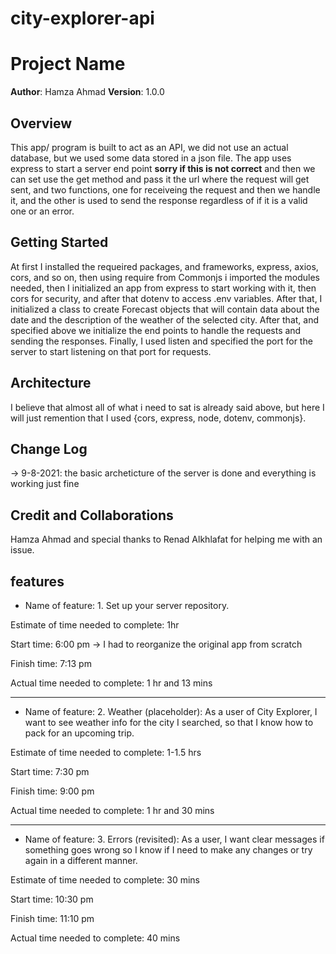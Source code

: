 # city-explorer-api

# Project Name

**Author**: Hamza Ahmad 
**Version**: 1.0.0 

## Overview

This app/ program is built to act as an API, we did not use an actual database, but we used some data stored in a json file. The app uses express to start a server end point **sorry if this is not correct** and then we can set use the get method and pass it the url where the request will get sent, and two functions, one for receiveing the request and then we handle it, and the other is used to send the response regardless of if it is a valid one or an error.

## Getting Started
At first I installed the requeired packages, and frameworks, express, axios, cors, and so on, then using require from Commonjs i imported the modules needed, then I initialized an app from express to start working with it, then cors for security, and after that dotenv to access .env variables. After that, I initialized a class to create Forecast objects that will contain data about the date and the description of the weather of the selected city. After that, and specified above we initialize the end points to handle the requests and sending the responses. Finally, I used listen and specified the port for the server to start listening on that port for requests.

## Architecture
I believe that almost all of what i need to sat is already said above, but here I will just remention that I used {cors, express, node, dotenv, commonjs}.

## Change Log
-> 9-8-2021: the basic archeticture of the server is done and everything is working just fine
## Credit and Collaborations
Hamza Ahmad and special thanks to Renad Alkhlafat for helping me with an issue.

## features

* Name of feature: 1. Set up your server repository.

Estimate of time needed to complete: 1hr 

Start time: 6:00 pm  -> I had to reorganize the original app from scratch

Finish time: 7:13 pm

Actual time needed to complete: 1 hr and 13 mins

---------------------------------------------------

* Name of feature: 2. Weather (placeholder): As a user of City Explorer, I want to see weather info for the city I searched, so that I know how to pack for an upcoming trip.

Estimate of time needed to complete: 1-1.5 hrs 

Start time: 7:30 pm

Finish time: 9:00 pm

Actual time needed to complete: 1 hr and 30 mins

---------------------------------------------------

* Name of feature: 3. Errors (revisited): As a user, I want clear messages if something goes wrong so I know if I need to make any changes or try again in a different manner.

Estimate of time needed to complete: 30 mins

Start time: 10:30 pm

Finish time: 11:10 pm

Actual time needed to complete: 40 mins